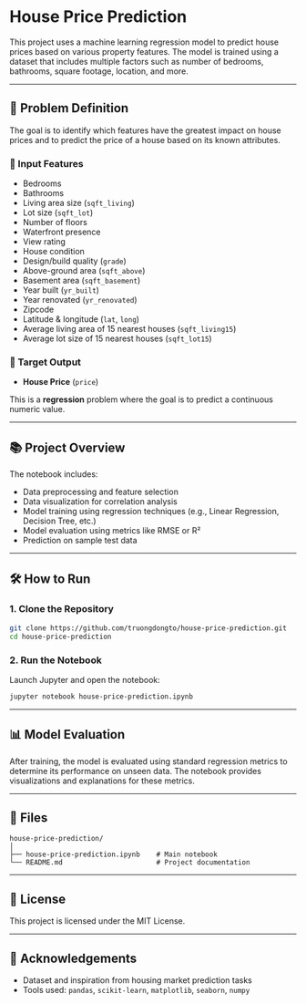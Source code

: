 
# House Price Prediction

This project uses a machine learning regression model to predict house prices based on various property features. The model is trained using a dataset that includes multiple factors such as number of bedrooms, bathrooms, square footage, location, and more.

---

## 🧠 Problem Definition

The goal is to identify which features have the greatest impact on house prices and to predict the price of a house based on its known attributes.

### 🔢 Input Features

- Bedrooms
- Bathrooms
- Living area size (`sqft_living`)
- Lot size (`sqft_lot`)
- Number of floors
- Waterfront presence
- View rating
- House condition
- Design/build quality (`grade`)
- Above-ground area (`sqft_above`)
- Basement area (`sqft_basement`)
- Year built (`yr_built`)
- Year renovated (`yr_renovated`)
- Zipcode
- Latitude & longitude (`lat`, `long`)
- Average living area of 15 nearest houses (`sqft_living15`)
- Average lot size of 15 nearest houses (`sqft_lot15`)

### 🎯 Target Output

- **House Price** (`price`)

This is a **regression** problem where the goal is to predict a continuous numeric value.

---

## 📚 Project Overview

The notebook includes:

- Data preprocessing and feature selection
- Data visualization for correlation analysis
- Model training using regression techniques (e.g., Linear Regression, Decision Tree, etc.)
- Model evaluation using metrics like RMSE or R²
- Prediction on sample test data

---

## 🛠️ How to Run

### 1. Clone the Repository

```bash
git clone https://github.com/truongdongto/house-price-prediction.git
cd house-price-prediction
```

### 2. Run the Notebook

Launch Jupyter and open the notebook:

```bash
jupyter notebook house-price-prediction.ipynb
```

---

## 📊 Model Evaluation

After training, the model is evaluated using standard regression metrics to determine its performance on unseen data. The notebook provides visualizations and explanations for these metrics.

---

## 📁 Files

```
house-price-prediction/
│
├── house-price-prediction.ipynb    # Main notebook
└── README.md                       # Project documentation
```

---

## 📄 License

This project is licensed under the MIT License.

---

## 🙏 Acknowledgements

- Dataset and inspiration from housing market prediction tasks
- Tools used: `pandas`, `scikit-learn`, `matplotlib`, `seaborn`, `numpy`
